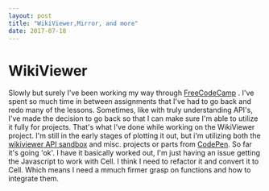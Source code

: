 ```yaml
---
layout: post
title: "WikiViewer,Mirror, and more"
date: 2017-07-18
---
```

# WikiViewer

Slowly but surely I've been working my way through [FreeCodeCamp](https://freecodecamp.com) . I've spent so much time in between assignments that I've had to go back and redo many of the lessons. Sometimes, like with truly understanding API's, I've made the decision to go back so that I can make sure I'm able to utilize it fully for projects.
That's what I've done while working on the WikiViewer project. I'm still in the early stages of plotting it out, but i'm utilizing both the [wikiviewer API sandbox](https://www.mediawiki.org/wiki/API:Main_page) and misc. projects or parts from [CodePen](https://codepen.io).
So far it's going 'ok'. I have it basically worked out, I'm just having an issue getting the Javascript to work with Cell. I think I need to refactor it and convert it to Cell. Which means I need a mmuch firmer grasp on functions and how to integrate them.

